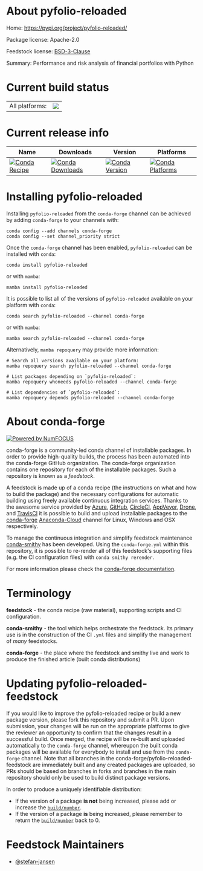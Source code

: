 About pyfolio-reloaded
======================

Home: https://pypi.org/project/pyfolio-reloaded/

Package license: Apache-2.0

Feedstock license: [BSD-3-Clause](https://github.com/conda-forge/pyfolio-reloaded-feedstock/blob/main/LICENSE.txt)

Summary: Performance and risk analysis of financial portfolios with Python

Current build status
====================


<table><tr><td>All platforms:</td>
    <td>
      <a href="https://dev.azure.com/conda-forge/feedstock-builds/_build/latest?definitionId=18650&branchName=main">
        <img src="https://dev.azure.com/conda-forge/feedstock-builds/_apis/build/status/pyfolio-reloaded-feedstock?branchName=main">
      </a>
    </td>
  </tr>
</table>

Current release info
====================

| Name | Downloads | Version | Platforms |
| --- | --- | --- | --- |
| [![Conda Recipe](https://img.shields.io/badge/recipe-pyfolio--reloaded-green.svg)](https://anaconda.org/conda-forge/pyfolio-reloaded) | [![Conda Downloads](https://img.shields.io/conda/dn/conda-forge/pyfolio-reloaded.svg)](https://anaconda.org/conda-forge/pyfolio-reloaded) | [![Conda Version](https://img.shields.io/conda/vn/conda-forge/pyfolio-reloaded.svg)](https://anaconda.org/conda-forge/pyfolio-reloaded) | [![Conda Platforms](https://img.shields.io/conda/pn/conda-forge/pyfolio-reloaded.svg)](https://anaconda.org/conda-forge/pyfolio-reloaded) |

Installing pyfolio-reloaded
===========================

Installing `pyfolio-reloaded` from the `conda-forge` channel can be achieved by adding `conda-forge` to your channels with:

```
conda config --add channels conda-forge
conda config --set channel_priority strict
```

Once the `conda-forge` channel has been enabled, `pyfolio-reloaded` can be installed with `conda`:

```
conda install pyfolio-reloaded
```

or with `mamba`:

```
mamba install pyfolio-reloaded
```

It is possible to list all of the versions of `pyfolio-reloaded` available on your platform with `conda`:

```
conda search pyfolio-reloaded --channel conda-forge
```

or with `mamba`:

```
mamba search pyfolio-reloaded --channel conda-forge
```

Alternatively, `mamba repoquery` may provide more information:

```
# Search all versions available on your platform:
mamba repoquery search pyfolio-reloaded --channel conda-forge

# List packages depending on `pyfolio-reloaded`:
mamba repoquery whoneeds pyfolio-reloaded --channel conda-forge

# List dependencies of `pyfolio-reloaded`:
mamba repoquery depends pyfolio-reloaded --channel conda-forge
```


About conda-forge
=================

[![Powered by
NumFOCUS](https://img.shields.io/badge/powered%20by-NumFOCUS-orange.svg?style=flat&colorA=E1523D&colorB=007D8A)](https://numfocus.org)

conda-forge is a community-led conda channel of installable packages.
In order to provide high-quality builds, the process has been automated into the
conda-forge GitHub organization. The conda-forge organization contains one repository
for each of the installable packages. Such a repository is known as a *feedstock*.

A feedstock is made up of a conda recipe (the instructions on what and how to build
the package) and the necessary configurations for automatic building using freely
available continuous integration services. Thanks to the awesome service provided by
[Azure](https://azure.microsoft.com/en-us/services/devops/), [GitHub](https://github.com/),
[CircleCI](https://circleci.com/), [AppVeyor](https://www.appveyor.com/),
[Drone](https://cloud.drone.io/welcome), and [TravisCI](https://travis-ci.com/)
it is possible to build and upload installable packages to the
[conda-forge](https://anaconda.org/conda-forge) [Anaconda-Cloud](https://anaconda.org/)
channel for Linux, Windows and OSX respectively.

To manage the continuous integration and simplify feedstock maintenance
[conda-smithy](https://github.com/conda-forge/conda-smithy) has been developed.
Using the ``conda-forge.yml`` within this repository, it is possible to re-render all of
this feedstock's supporting files (e.g. the CI configuration files) with ``conda smithy rerender``.

For more information please check the [conda-forge documentation](https://conda-forge.org/docs/).

Terminology
===========

**feedstock** - the conda recipe (raw material), supporting scripts and CI configuration.

**conda-smithy** - the tool which helps orchestrate the feedstock.
                   Its primary use is in the construction of the CI ``.yml`` files
                   and simplify the management of *many* feedstocks.

**conda-forge** - the place where the feedstock and smithy live and work to
                  produce the finished article (built conda distributions)


Updating pyfolio-reloaded-feedstock
===================================

If you would like to improve the pyfolio-reloaded recipe or build a new
package version, please fork this repository and submit a PR. Upon submission,
your changes will be run on the appropriate platforms to give the reviewer an
opportunity to confirm that the changes result in a successful build. Once
merged, the recipe will be re-built and uploaded automatically to the
`conda-forge` channel, whereupon the built conda packages will be available for
everybody to install and use from the `conda-forge` channel.
Note that all branches in the conda-forge/pyfolio-reloaded-feedstock are
immediately built and any created packages are uploaded, so PRs should be based
on branches in forks and branches in the main repository should only be used to
build distinct package versions.

In order to produce a uniquely identifiable distribution:
 * If the version of a package **is not** being increased, please add or increase
   the [``build/number``](https://docs.conda.io/projects/conda-build/en/latest/resources/define-metadata.html#build-number-and-string).
 * If the version of a package **is** being increased, please remember to return
   the [``build/number``](https://docs.conda.io/projects/conda-build/en/latest/resources/define-metadata.html#build-number-and-string)
   back to 0.

Feedstock Maintainers
=====================

* [@stefan-jansen](https://github.com/stefan-jansen/)

